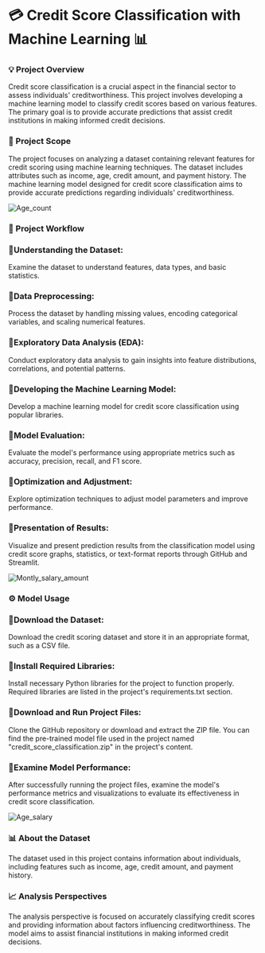 # 💳 Credit Score Classification with Machine Learning 📊

### 💡 Project Overview
Credit score classification is a crucial aspect in the financial sector to assess individuals' creditworthiness. This project involves developing a machine learning model to classify credit scores based on various features. The primary goal is to provide accurate predictions that assist credit institutions in making informed credit decisions.

### 🎯 Project Scope
The project focuses on analyzing a dataset containing relevant features for credit scoring using machine learning techniques. The dataset includes attributes such as income, age, credit amount, and payment history. The machine learning model designed for credit score classification aims to provide accurate predictions regarding individuals' creditworthiness.

![Age_count](https://github.com/selinolgun/Credit-Score-Classification/assets/126022358/70ba5aa8-3160-4b96-91f2-400d84506d24)

### 🔄 Project Workflow
### 📌Understanding the Dataset:
Examine the dataset to understand features, data types, and basic statistics.

### 📌Data Preprocessing:
Process the dataset by handling missing values, encoding categorical variables, and scaling numerical features.

### 📌Exploratory Data Analysis (EDA):
Conduct exploratory data analysis to gain insights into feature distributions, correlations, and potential patterns.

### 📌Developing the Machine Learning Model:
Develop a machine learning model for credit score classification using popular libraries.

### 📌Model Evaluation:
Evaluate the model's performance using appropriate metrics such as accuracy, precision, recall, and F1 score.

### 📌Optimization and Adjustment:
Explore optimization techniques to adjust model parameters and improve performance.

### 📌Presentation of Results:
Visualize and present prediction results from the classification model using credit score graphs, statistics, or text-format reports through GitHub and Streamlit.

![Montly_salary_amount](https://github.com/selinolgun/Credit-Score-Classification/assets/126022358/057a0cf8-08eb-4c53-8d49-23373d5d8cad)

### ⚙️ Model Usage
### 📌Download the Dataset:
Download the credit scoring dataset and store it in an appropriate format, such as a CSV file.

### 📌Install Required Libraries:
Install necessary Python libraries for the project to function properly. Required libraries are listed in the project's requirements.txt section.

### 📌Download and Run Project Files:
Clone the GitHub repository or download and extract the ZIP file. You can find the pre-trained model file used in the project named "credit_score_classification.zip" in the project's content.

### 📌Examine Model Performance:
After successfully running the project files, examine the model's performance metrics and visualizations to evaluate its effectiveness in credit score classification.

![Age_salary](https://github.com/selinolgun/Credit-Score-Classification/assets/126022358/32e9b688-c226-4820-b366-a1478603f791)

### 📊 About the Dataset
The dataset used in this project contains information about individuals, including features such as income, age, credit amount, and payment history.

### 📈 Analysis Perspectives
The analysis perspective is focused on accurately classifying credit scores and providing information about factors influencing creditworthiness. The model aims to assist financial institutions in making informed credit decisions.
